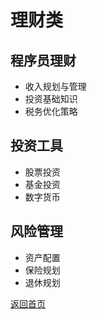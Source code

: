 # 理财类

## 程序员理财
- 收入规划与管理
- 投资基础知识
- 税务优化策略

## 投资工具
- 股票投资
- 基金投资
- 数字货币

## 风险管理
- 资产配置
- 保险规划
- 退休规划

[返回首页](index.html)